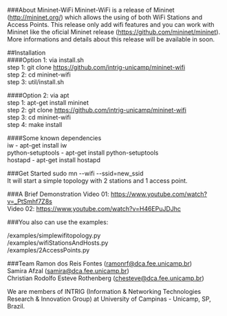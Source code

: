 ###About Mininet-WiFi
Mininet-WiFi is a release of Mininet (http://mininet.org/) which allows the using of both WiFi Stations and Access Points. This release only add wifi features and you can work with Mininet like the oficial Mininet release (https://github.com/mininet/mininet). More informations and details about this release will be available in soon.        

##Installation  
####Option 1: via install.sh  
step 1: git clone https://github.com/intrig-unicamp/mininet-wifi  
step 2: cd mininet-wifi  
step 3: util/install.sh      
  
####Option 2: via apt  
step 1: apt-get install mininet  
step 2: git clone https://github.com/intrig-unicamp/mininet-wifi  
step 3: cd mininet-wifi  
step 4: make install  

####Some known dependencies  
iw - apt-get install iw  
python-setuptools - apt-get install python-setuptools  
hostapd - apt-get install hostapd  

###Get Started
sudo mn --wifi --ssid=new_ssid  
It will start a simple topology with 2 stations and 1 access point. 

###A Brief Demonstration
Video 01: https://www.youtube.com/watch?v=_PtSmhf7Z8s  
Video 02: https://www.youtube.com/watch?v=H46EPuJDJhc  
  
###You also can use the examples:   

/examples/simplewifitopology.py  
/examples/wifiStationsAndHosts.py  
/examples/2AccessPoints.py  

###Team
Ramon dos Reis Fontes (ramonrf@dca.fee.unicamp.br)  
Samira Afzal (samira@dca.fee.unicamp.br)  
Christian Rodolfo Esteve Rothenberg (chesteve@dca.fee.unicamp.br)  

We are members of INTRIG (Information & Networking Technologies Research & Innovation Group) at University of Campinas - Unicamp, SP, Brazil.


